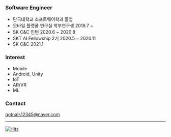 ### Software Engineer
- 단국대학교 소프트웨어학과 졸업
- 모바일 플랫폼 연구실 학부연구생 2019.7 ~
- SK C&C 인턴 2020.6 ~ 2020.8
- SKT AI Fellowship 2기 2020.5 ~ 2020.11
- SK C&C 2021.1

### Interest
- Mobile
- Android, Unity
- IoT
- AR/VR
- ML

### Contact
qotnals12345@naver.com

---
[![Hits](https://hits.seeyoufarm.com/api/count/incr/badge.svg?url=https://github.com/baesumin)](https://hits.seeyoufarm.com)
